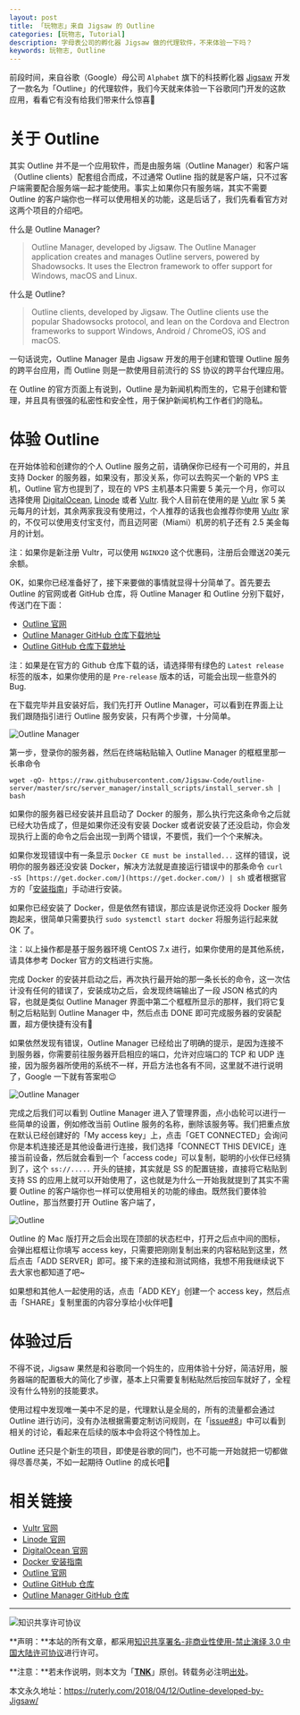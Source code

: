 ```yaml
---
layout: post
title: 「玩物志」来自 Jigsaw 的 Outline
categories: [玩物志, Tutorial]
description: 字母表公司的孵化器 Jigsaw 做的代理软件，不来体验一下吗？
keywords: 玩物志, Outline
---
```


前段时间，来自谷歌（Google）母公司 `Alphabet` 旗下的科技孵化器 [Jigsaw](https://jigsaw.google.com/) 开发了一款名为「Outline」的代理软件，我们今天就来体验一下谷歌同门开发的这款应用，看看它有没有给我们带来什么惊喜🎉

# 关于 Outline

其实 Outline 并不是一个应用软件，而是由服务端（Outline Manager）和客户端（Outline clients）配套组合而成，不过通常 Outline 指的就是客户端，只不过客户端需要配合服务端一起才能使用。事实上如果你只有服务端，其实不需要 Outline 的客户端你也一样可以使用相关的功能，这是后话了，我们先看看官方对这两个项目的介绍吧。

什么是 Outline Manager?

> Outline Manager, developed by Jigsaw. The Outline Manager application creates and manages Outline servers, powered by Shadowsocks. It uses the Electron framework to offer support for Windows, macOS and Linux.

什么是 Outline?

> Outline clients, developed by Jigsaw. The Outline clients use the popular Shadowsocks protocol, and lean on the Cordova and Electron frameworks to support Windows, Android / ChromeOS, iOS and macOS.

一句话说完，Outline Manager 是由 Jigsaw 开发的用于创建和管理 Outline 服务的跨平台应用，而 Outline 则是一款使用目前流行的 SS 协议的跨平台代理应用。

在 Outline 的官方页面上有说到，Outline 是为新闻机构而生的，它易于创建和管理，并且具有很强的私密性和安全性，用于保护新闻机构工作者们的隐私。

# 体验 Outline

在开始体验和创建你的个人 Outline 服务之前，请确保你已经有一个可用的，并且支持 Docker 的服务器，如果没有，那没关系，你可以去购买一个新的 VPS 主机，Outline 官方也提到了，现在的 VPS 主机基本只需要 5 美元一个月，你可以选择使用 [DigitalOcean](https://www.digitalocean.com/), [Linode](https://www.linode.com/) 或者 [Vultr](https://www.vultr.com/?ref=6963885). 我个人目前在使用的是 [Vultr](https://www.vultr.com/?ref=6963885) 家 5 美元每月的计划，其余两家我没有使用过，个人推荐的话我也会推荐你使用 [Vultr](https://www.vultr.com/?ref=6963885) 家的，不仅可以使用支付宝支付，而且迈阿密（Miami）机房的机子还有 2.5 美金每月的计划。

注：如果你是新注册 Vultr，可以使用 `NGINX20` 这个优惠码，注册后会赠送20美元余额。

OK，如果你已经准备好了，接下来要做的事情就显得十分简单了。首先要去 Outline 的官网或者 GitHub 仓库，将 Outline Manager 和 Outline 分别下载好，传送门在下面：

- [Outline 官网](https://getoutline.org/en/home)
- [Outline Manager GitHub 仓库下载地址](https://github.com/Jigsaw-Code/outline-server/releases)
- [Outline GitHub 仓库下载地址](https://github.com/Jigsaw-Code/outline-client/releases)

注：如果是在官方的 Github 仓库下载的话，请选择带有绿色的 `Latest release` 标签的版本，如果你使用的是 `Pre-release` 版本的话，可能会出现一些意外的 Bug.

在下载完毕并且安装好后，我们先打开 Outline Manager，可以看到在界面上让我们跟随指引进行 Outline 服务安装，只有两个步骤，十分简单。

![Outline Manager](/images/Outline/outline-manager.png)

 第一步，登录你的服务器，然后在终端粘贴输入 Outline Manager 的框框里那一长串命令

```shell
wget -qO- https://raw.githubusercontent.com/Jigsaw-Code/outline-server/master/src/server_manager/install_scripts/install_server.sh | bash
```

如果你的服务器已经安装并且启动了 Docker 的服务，那么执行完这条命令之后就已经大功告成了，但是如果你还没有安装 Docker 或者说安装了还没启动，你会发现执行上面的命令之后会出现一到两个错误，不要慌，我们一个个来解决。

如果你发现错误中有一条显示 `Docker CE must be installed...` 这样的错误，说明你的服务器还没安装 Docker，解决方法就是直接运行错误中的那条命令 `curl -sS [https://get.docker.com/](https://get.docker.com/) | sh` 或者根据官方的「[安装指南](https://docs.docker.com/install/linux/docker-ce/centos/#install-docker-ce-1)」手动进行安装。

如果你已经安装了 Docker，但是依然有错误，那应该是说你还没将 Docker 服务跑起来，很简单只需要执行 `sudo systemctl start docker` 将服务运行起来就 OK 了。

注：以上操作都是基于服务器环境 CentOS 7.x 进行，如果你使用的是其他系统，请具体参考 Docker 官方的文档进行实施。

完成 Docker 的安装并启动之后，再次执行最开始的那一条长长的命令，这一次估计没有任何的错误了，安装成功之后，会发现终端输出了一段 JSON 格式的内容，也就是类似 Outline Manager 界面中第二个框框所显示的那样，我们将它复制之后粘贴到 Outline Manager 中，然后点击 DONE 即可完成服务器的安装配置，超方便快捷有没有🎉

如果依然发现有错误，Outline Manager 已经给出了明确的提示，是因为连接不到服务器，你需要前往服务器开启相应的端口，允许对应端口的 TCP 和 UDP 连接，因为服务器所使用的系统不一样，开启方法也各有不同，这里就不进行说明了，Google 一下就有答案啦😉

![Outline Manager](/images/Outline/outline-manager2.png)

完成之后我们可以看到 Outline Manager 进入了管理界面，点小齿轮可以进行一些简单的设置，例如修改当前 Outline 服务的名称，删除该服务等。我们把重点放在默认已经创建好的「My access key」上，点击「GET CONNECTED」会询问你是本机连接还是其他设备进行连接，我们选择「CONNECT THIS DEVICE」连接当前设备，然后就会看到一个「access code」可以复制，聪明的小伙伴已经猜到了，这个 `ss://.....` 开头的链接，其实就是 SS 的配置链接，直接将它粘贴到支持 SS 的应用上就可以开始使用了，这也就是为什么一开始我就提到了其实不需要 Outline 的客户端你也一样可以使用相关的功能的缘由。既然我们要体验 Outline，那当然要打开 Outline 客户端了，

![Outline](/images/Outline/outline.png)

Outline 的 Mac 版打开之后会出现在顶部的状态栏中，打开之后点中间的图标，会弹出框框让你填写 access key，只需要把刚刚复制出来的内容粘贴到这里，然后点击「ADD SERVER」即可。接下来的连接和测试网络，我想不用我继续说下去大家也都知道了吧~

如果想和其他人一起使用的话，点击「ADD KEY」创建一个 access key，然后点击「SHARE」复制里面的内容分享给小伙伴吧🙊

# 体验过后

不得不说，Jigsaw 果然是和谷歌同一个妈生的，应用体验十分好，简洁好用，服务器端的配置极大的简化了步骤，基本上只需要复制粘贴然后按回车就好了，全程没有什么特别的技能要求。

使用过程中发现唯一美中不足的是，代理默认是全局的，所有的流量都会通过 Outline 进行访问，没有办法根据需要定制访问规则，在「[issue#8](https://github.com/Jigsaw-Code/outline-client/issues/8)」中可以看到相关的讨论，看起来在后续的版本中会将这个特性加上。

Outline 还只是个新生的项目，即使是谷歌的同门，也不可能一开始就把一切都做得尽善尽美，不如一起期待 Outline 的成长吧👏

# 相关链接

- [Vultr 官网](https://www.vultr.com/?ref=6963885)
- [Linode 官网](https://www.linode.com/)
- [DigitalOcean 官网](https://www.digitalocean.com/)
- [Docker 安装指南](https://docs.docker.com/install/linux/docker-ce/centos/#install-docker-ce-1)
- [Outline 官网](https://getoutline.org/en/home)
- [Outline GitHub 仓库](https://github.com/Jigsaw-Code/outline-client)
- [Outline Manager GitHub 仓库](https://github.com/Jigsaw-Code/outline-server)

---

![知识共享许可协议](https://i.creativecommons.org/l/by-nc-nd/3.0/cn/88x31.png)

**声明：**本站的所有文章，都采用[知识共享署名-非商业性使用-禁止演绎 3.0 中国大陆许可协议](http://creativecommons.org/licenses/by-nc-nd/3.0/cn/)进行许可。

**注意：**若未作说明，则本文为「[**TNK**](https://ruterly.com/)」原创。转载务必注明[出处](https://ruterly.com/2018/04/12/Outline-developed-by-Jigsaw/)。

本文永久地址：https://ruterly.com/2018/04/12/Outline-developed-by-Jigsaw/

